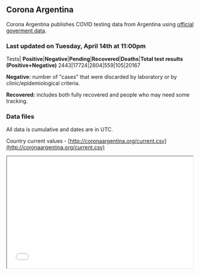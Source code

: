 ## Corona Argentina 

Corona Argentina publishes COVID testing data from Argentina using [official goverment data](https://www.argentina.gob.ar/coronavirus/informe-diario).


### Last updated on Tuesday, April 14th at 11:00pm

Tests|
**Positive**|**Negative**|**Pending**|**Recovered**|**Deaths**|**Total test results (Positive+Negative)**
2443|17724|2804|559|105|20167

**Negative:** number of "cases" that were discarded by laboratory or by clinic/epidemiological criteria.

**Recovered:** includes both fully recovered and people who may need some tracking.
 

### Data files

All data is cumulative and dates are in UTC.
 
Country current values - [http://coronaargentina.org/current.csv](http://coronaargentina.org/current.csv)

<iframe width="500" height="300" src="chart.html"></iframe>

